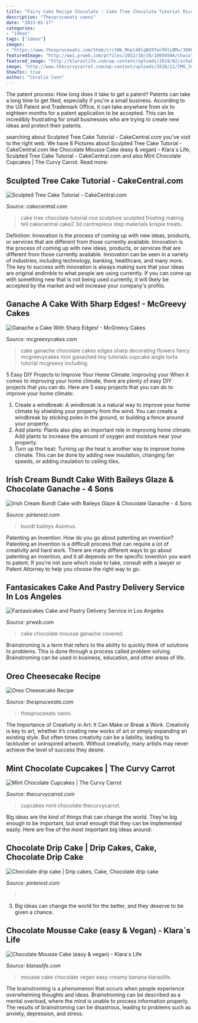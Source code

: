 ```yaml
---
title: "Fairy Cake Recipe Chocolate : Cake Tree Chocolate Tutorial Rice Sculpture Sculpted Frosting Making Tell Cakecentral Cake2 3d Centrepiece Step Materials Krispie Treats"
description: "Thespruceeats vanni"
date: "2023-01-17"
categories:
- "ideas"
tags: ["ideas"]
images:
- "https://www.thespruceeats.com/thmb/crcYWb_Mnpl40lqNS97onTHlLBM=/3000x2001/filters:fill(auto,1)/oreo-cheesecake-21-e020397cbf0b4c8fb8cca781a3294324.jpg"
featuredImage: "http://ww1.prweb.com/prfiles/2012/10/29/10050504/chocolate-cake-sliced-whole.jpg"
featured_image: "http://klaraslife.com/wp-content/uploads/2019/02/schoko-kuchenDSC09845-718x1024.jpg"
image: "http://www.thecurvycarrot.com/wp-content/uploads/2010/12/IMG_3468.jpg"
ShowToc: true
author: "Coralie Conn"
---
```



The patent process: How long does it take to get a patent?
Patents can take a long time to get filed, especially if you're a small business. According to the US Patent and Trademark Office, it can take anywhere from six to eighteen months for a patent application to be accepted. This can be incredibly frustrating for small businesses who are trying to create new ideas and protect their patents.

	

		
searching about Sculpted Tree Cake Tutorial - CakeCentral.com you've visit to the right web. We have 8 Pictures about Sculpted Tree Cake Tutorial - CakeCentral.com like Chocolate Mousse Cake (easy &amp; vegan) - Klara`s Life, Sculpted Tree Cake Tutorial - CakeCentral.com and also Mint Chocolate Cupcakes | The Curvy Carrot. Read more:
		
    
## Sculpted Tree Cake Tutorial - CakeCentral.com

<img loading=lazy src="http://media.cakecentral.com/b/wp-content/blogs.dir/1/files/2013/10/wolftree-cake2.jpg" onerror="this.onerror=null;this.src='https://tse4.mm.bing.net/th?id=OIP.93pGZ1PhL-s4AnNrvx8maQHaE8&amp;pid=15.1';" alt="Sculpted Tree Cake Tutorial - CakeCentral.com">

_Source: cakecentral.com_

>cake tree chocolate tutorial rice sculpture sculpted frosting making tell cakecentral cake2 3d centrepiece step materials krispie treats. 

	

Definition: Innovation is the process of coming up with new ideas, products, or services that are different from those currently available.
Innovation is the process of coming up with new ideas, products, or services that are different from those currently available. Innovation can be seen in a variety of industries, including technology, banking, healthcare, and many more. The key to success with innovation is always making sure that your ideas are original andimble to what people are using currently. If you can come up with something new that is not being used currently, it will likely be accepted by the market and will increase your company's profits.

    
## Ganache A Cake With Sharp Edges! - McGreevy Cakes

<img loading=lazy src="http://www.mcgreevycakes.com/wp-content/uploads/2014/10/angle-1.jpg" onerror="this.onerror=null;this.src='https://tse1.mm.bing.net/th?id=OIP.NjUr4_HoWOso3-2tg6X1pQHaLG&amp;pid=15.1';" alt="Ganache a Cake With Sharp Edges! - McGreevy Cakes">

_Source: mcgreevycakes.com_

>cake ganache chocolate cakes edges sharp decorating flowers fancy mcgreevycakes mini ganached tiny tutorials cupcake angle torta tutorial mcgreevy including. 

	

5 Easy DIY Projects to Improve Your Home Climate: improving your
When it comes to improving your home climate, there are plenty of easy DIY projects that you can do. Here are 5 easy projects that you can do to improve your home climate: 
1. Create a windbreak: A windbreak is a natural way to improve your home climate by shielding your property from the wind. You can create a windbreak by sticking poles in the ground, or building a fence around your property. 
2. Add plants: Plants also play an important role in improving home climate. Add plants to increase the amount of oxygen and moisture near your property. 
3. Turn up the heat: Turning up the heat is another way to improve home climate. This can be done by adding new insulation, changing fan speeds, or adding insulation to ceiling tiles. 

    
## Irish Cream Bundt Cake With Baileys Glaze &amp; Chocolate Ganache - 4 Sons

<img loading=lazy src="https://i.pinimg.com/736x/1d/2d/82/1d2d8230e4591f6e9eaa19bf2713b5bd.jpg" onerror="this.onerror=null;this.src='https://tse2.mm.bing.net/th?id=OIP.IcoMwPbIIYo6ccBy7iPDawHaLG&amp;pid=15.1';" alt="Irish Cream Bundt Cake with Baileys Glaze &amp; Chocolate Ganache - 4 Sons">

_Source: pinterest.com_

>bundt baileys 4sonrus. 

	

Patenting an Invention: How do you go about patenting an invention?
Patenting an invention is a difficult process that can require a lot of creativity and hard work. There are many different ways to go about patenting an invention, and it all depends on the specific invention you want to patent. If you're not sure which route to take, consult with a lawyer or Patent Attorney to help you choose the right way to go.

    
## Fantasicakes Cake And Pastry Delivery Service In Los Angeles

<img loading=lazy src="http://ww1.prweb.com/prfiles/2012/10/29/10050504/chocolate-cake-sliced-whole.jpg" onerror="this.onerror=null;this.src='https://tse3.mm.bing.net/th?id=OIP.F9m8KbNwA6qnU7p_i3e9vgHaKa&amp;pid=15.1';" alt="Fantasicakes Cake and Pastry Delivery Service in Los Angeles">

_Source: prweb.com_

>cake chocolate mousse ganache covered. 

	

Brainstroming is a term that refers to the ability to quickly think of solutions to problems. This is done through a process called problem solving. Brainstroming can be used in business, education, and other areas of life.

    
## Oreo Cheesecake Recipe

<img loading=lazy src="https://www.thespruceeats.com/thmb/crcYWb_Mnpl40lqNS97onTHlLBM=/3000x2001/filters:fill(auto,1)/oreo-cheesecake-21-e020397cbf0b4c8fb8cca781a3294324.jpg" onerror="this.onerror=null;this.src='https://tse1.mm.bing.net/th?id=OIP.m1BjHa4ixY8GZbjenv2ybwHaE8&amp;pid=15.1';" alt="Oreo Cheesecake Recipe">

_Source: thespruceeats.com_

>thespruceeats vanni. 

	

The Importance of Creativity in Art: It Can Make or Break a Work.
Creativity is key to art, whether it’s creating new works of art or simply expanding an existing style. But often times creativity can be a liability, leading to lackluster or uninspired artwork. Without creativity, many artists may never achieve the level of success they desire.

    
## Mint Chocolate Cupcakes | The Curvy Carrot

<img loading=lazy src="http://www.thecurvycarrot.com/wp-content/uploads/2010/12/IMG_3468.jpg" onerror="this.onerror=null;this.src='https://tse4.mm.bing.net/th?id=OIP.9KoU3YWPEE5CDfH_YYjuDwHaLH&amp;pid=15.1';" alt="Mint Chocolate Cupcakes | The Curvy Carrot">

_Source: thecurvycarrot.com_

>cupcakes mint chocolate thecurvycarrot. 

	

Big ideas are the kind of things that can change the world. They're big enough to be important, but small enough that they can be implemented easily. Here are five of the most important big ideas around: 

    
## Chocolate Drip Cake | Drip Cakes, Cake, Chocolate Drip Cake

<img loading=lazy src="https://i.pinimg.com/736x/45/1a/69/451a6985d989062f6590354e140de293.jpg" onerror="this.onerror=null;this.src='https://tse4.mm.bing.net/th?id=OIP.EjH6s-jODoyPKSz5WGhUzwHaLH&amp;pid=15.1';" alt="Chocolate drip cake | Drip cakes, Cake, Chocolate drip cake">

_Source: pinterest.com_

>. 

	

3. Big ideas can change the world for the better, and they deserve to be given a chance.

    
## Chocolate Mousse Cake (easy &amp; Vegan) - Klara`s Life

<img loading=lazy src="http://klaraslife.com/wp-content/uploads/2019/02/schoko-kuchenDSC09845-718x1024.jpg" onerror="this.onerror=null;this.src='https://tse3.mm.bing.net/th?id=OIP.XeGO4SwLpS42UGh_yfFFBQHaKk&amp;pid=15.1';" alt="Chocolate Mousse Cake (easy &amp; vegan) - Klara`s Life">

_Source: klaraslife.com_

>mousse cake chocolate vegan easy creamy banana klaraslife. 

	

The brainstroming is a phenomenon that occurs when people experience overwhelming thoughts and ideas. Brainstroming can be described as a mental overload, where the mind is unable to process information properly. The results of brainstroming can be disastrous, leading to problems such as anxiety, depression, and stress.

